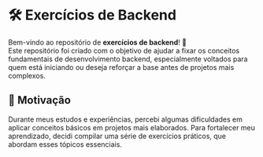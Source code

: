 # 🛠️ Exercícios de Backend

Bem-vindo ao repositório de **exercícios de backend**! 🎉  
Este repositório foi criado com o objetivo de ajudar a fixar os conceitos fundamentais de desenvolvimento backend, especialmente voltados para quem está iniciando ou deseja reforçar a base antes de projetos mais complexos.

## 📝 Motivação

Durante meus estudos e experiências, percebi algumas dificuldades em aplicar conceitos básicos em projetos mais elaborados. Para fortalecer meu aprendizado, decidi compilar uma série de exercícios práticos, que abordam esses tópicos essenciais.

